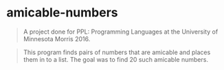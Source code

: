 # amicable-numbers

> A project done for PPL: Programming Languages at the University of Minnesota Morris 2016.

> This program finds pairs of numbers that are amicable and places them in to a list. The goal was to find 20 such amicable numbers.
